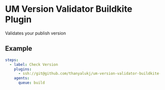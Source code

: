 # UM Version Validator Buildkite Plugin

Validates your publish version

## Example

```yml
steps:
  - label: Check Version
    plugins:
      - ssh://git@github.com/thanyalukj/um-version-validator-buildkite-plugin#v1.0.0
    agents:
      queue: build
```
